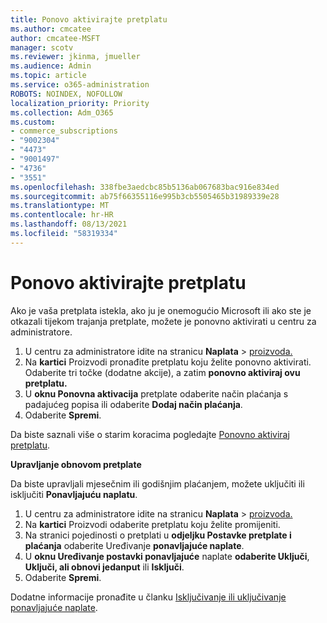 ```yaml
---
title: Ponovo aktivirajte pretplatu
ms.author: cmcatee
author: cmcatee-MSFT
manager: scotv
ms.reviewer: jkinma, jmueller
ms.audience: Admin
ms.topic: article
ms.service: o365-administration
ROBOTS: NOINDEX, NOFOLLOW
localization_priority: Priority
ms.collection: Adm_O365
ms.custom:
- commerce_subscriptions
- "9002304"
- "4473"
- "9001497"
- "4736"
- "3551"
ms.openlocfilehash: 338fbe3aedcbc85b5136ab067683bac916e834ed
ms.sourcegitcommit: ab75f66355116e995b3cb5505465b31989339e28
ms.translationtype: MT
ms.contentlocale: hr-HR
ms.lasthandoff: 08/13/2021
ms.locfileid: "58319334"
---
```

# <a name="reactivate-your-subscription"></a>Ponovo aktivirajte pretplatu

Ako je vaša pretplata istekla, ako ju je onemogućio Microsoft ili ako ste je otkazali tijekom trajanja pretplate, možete je ponovno aktivirati u centru za administratore.

1. U centru za administratore idite na stranicu **Naplata**  >  [proizvoda.](https://go.microsoft.com/fwlink/p/?linkid=842054)
2. Na **kartici** Proizvodi pronađite pretplatu koju želite ponovno aktivirati. Odaberite tri točke (dodatne akcije), a zatim **ponovno aktiviraj ovu pretplatu.**
3. U **oknu Ponovna aktivacija** pretplate odaberite način plaćanja s padajućeg popisa ili odaberite **Dodaj način plaćanja**.
4. Odaberite **Spremi**.

Da biste saznali više o starim koracima pogledajte [Ponovno aktiviraj pretplatu](https://docs.microsoft.com/microsoft-365/commerce/subscriptions/reactivate-your-subscription).

**Upravljanje obnovom pretplate**

Da biste upravljali mjesečnim ili godišnjim plaćanjem, možete uključiti ili isključiti **Ponavljajuću naplatu**.

1. U centru za administratore idite na stranicu **Naplata**  >  [proizvoda.](https://go.microsoft.com/fwlink/p/?linkid=842054)
2. Na **kartici** Proizvodi odaberite pretplatu koju želite promijeniti.
3. Na stranici pojedinosti o pretplati u **odjeljku Postavke pretplate i plaćanja** odaberite Uređivanje **ponavljajuće naplate**.
4. U **oknu Uređivanje postavki ponavljajuće** naplate **odaberite Uključi**, **Uključi, ali obnovi jedanput** ili **Isključi**.
5. Odaberite **Spremi**.

Dodatne informacije pronađite u članku [Isključivanje ili uključivanje ponavljajuće naplate](https://docs.microsoft.com/microsoft-365/commerce/subscriptions/renew-your-subscription#turn-recurring-billing-off-or-on).